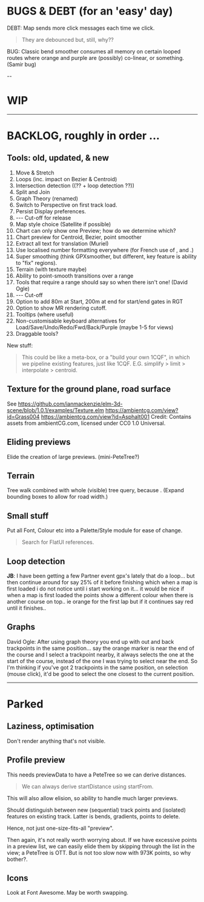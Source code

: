 
# BUGS & DEBT (for an 'easy' day)

DEBT: Map sends more click messages each time we click. 
> They are debounced but, still, why??

BUG: Classic bend smoother consumes all memory on certain looped routes where
     orange and purple are (possibly) co-linear, or something. (Samir bug)

--

# WIP

---

# BACKLOG, roughly in order ...

## Tools: old, updated, & new

1. Move & Stretch
2. Loops (inc. impact on Bezier & Centroid)
3. Intersection detection ((?? + loop detection ??))
4. Split and Join
5. Graph Theory (renamed)
6. Switch to Perspective on first track load.
7. Persist Display preferences.
8. --- Cut-off for release
9. Map style choice (Satellite if possible)
10. Chart can only show one Preview; how do we determine which?
11. Chart preview for Centroid, Bezier, point smoother
12. Extract all text for translation (Muriel)
13. Use localised number formatting everywhere (for French use of , and .)
14. Super smoothing  (think GPXsmoother, but different, key feature is ability to "fix" regions).
15. Terrain (with texture maybe)
16. Ability to point-smooth transitions over a range
17. Tools that require a range should say so when there isn't one! (David Ogle)
18. --- Cut-off
19. Option to add 80m at Start, 200m at end for start/end gates in RGT
20. Option to show MR rendering cutoff.
21. Tooltips (where useful)
22. Non-customisable keyboard alternatives for Load/Save/Undo/Redo/Fwd/Back/Purple (maybe 1-5 for views)
23. Draggable tools?

New stuff:
> This could be like a meta-box, or a "build your own 1CQF", in which
> we pipeline existing features, just like 1CQF.
> E.G. simplify > limit > interpolate > centroid.

## Texture for the ground plane, road surface

See https://github.com/ianmackenzie/elm-3d-scene/blob/1.0.1/examples/Texture.elm
https://ambientcg.com/view?id=Grass004
https://ambientcg.com/view?id=Asphalt001
Credit: Contains assets from ambientCG.com, licensed under CC0 1.0 Universal.

## Eliding previews

Elide the creation of large previews. (mini-PeteTree?)

## Terrain

Tree walk combined with whole (visible) tree query, because <track loops>.
(Expand bounding boxes to allow for road width.)

## Small stuff

Put all Font, Colour etc into a Palette/Style module for ease of change.
> Search for FlatUI references.

## Loop detection

**JB**: I have been getting a few Partner event gpx's lately that do a loop... but then continue around for say 25% of it before finishing which when a map is first loaded i do not notice until i start working on it... it would be nice if when a map is first loaded the points show a different colour when there is another course on top.. ie orange for the first lap but if it continues say red until it finishes..

## Graphs

David Ogle: After using graph theory you end up with out and back trackpoints in the same position... say the orange marker is near the end of the course and I select a trackpoint nearby, it always selects the one at the start of the course, instead of the one I was trying to select near the end. So I'm thinking if you've got 2 trackpoints in the same position, on selection (mouse click), it'd be good to select the one closest to the current position.


---

# Parked

## Laziness, optimisation

Don't render anything that's not visible.

## Profile preview

This needs previewData to have a PeteTree so we can derive distances.
> We can always derive startDistance using startFrom.

This will also allow elision, so ability to handle much larger previews.

Should distinguish between new (sequential) track points and (isolated) features
on existing track. Latter is bends, gradients, points to delete.

Hence, not just one-size-fits-all "preview".

Then again, it's not really worth worrying about. If we have excessive points
in a preview list, we can easily elide them by skipping through the list in the
view; a PeteTree is OTT.
But is not too slow now with 973K points, so why bother?.

## Icons

Look at Font Awesome. May be worth swapping.

